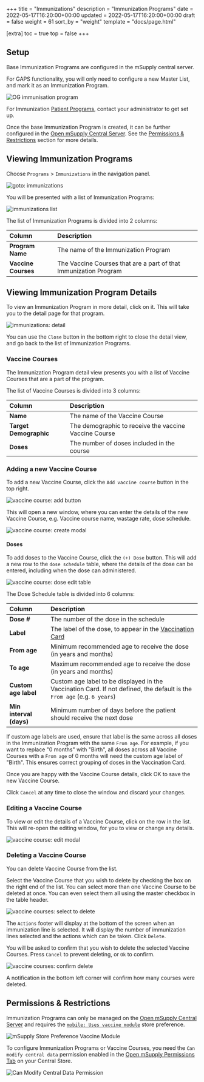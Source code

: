 +++
title = "Immunizations"
description = "Immunization Programs"
date = 2022-05-17T16:20:00+00:00
updated = 2022-05-17T16:20:00+00:00
draft = false
weight = 61
sort_by = "weight"
template = "docs/page.html"

[extra]
toc = true
top = false
+++

## Setup

Base Immunization Programs are configured in the mSupply central server.

For GAPS functionality, you will only need to configure a new Master List, and mark it as an Immunization Program.

![OG immunisation program](images/og_immunisation_program.png)

For Immunization [Patient Programs](/docs/programs/program-module), contact your administrator to get set up.

Once the base Immunization Program is created, it can be further configured in the [Open mSupply Central Server](docs/getting_started/central-server). See the <a href="#permissions-restrictions">Permissions & Restrictions</a> section for more details.

## Viewing Immunization Programs

Choose `Programs` > `Immunizations` in the navigation panel.

![goto: immunizations](images/goto_immunizations.png)

You will be presented with a list of Immunization Programs:

![immunizations list](images/immunizations.png)

The list of Immunization Programs is divided into 2 columns:

| Column              | Description                                                      |
| :------------------ | :--------------------------------------------------------------- |
| **Program Name**    | The name of the Immunization Program                             |
| **Vaccine Courses** | The Vaccine Courses that are a part of that Immunization Program |

## Viewing Immunization Program Details

To view an Immunization Program in more detail, click on it. This will take you to the detail page for that program.

![immunizations: detail](images/immunizations_detail.png)

You can use the `Close` button in the bottom right to close the detail view, and go back to the list of Immunization Programs.

### Vaccine Courses

The Immunization Program detail view presents you with a list of Vaccine Courses that are a part of the program.

The list of Vaccine Courses is divided into 3 columns:

| Column                 | Description                                           |
| :--------------------- | :---------------------------------------------------- |
| **Name**               | The name of the Vaccine Course                        |
| **Target Demographic** | The demographic to receive the vaccine Vaccine Course |
| **Doses**              | The number of doses included in the course            |

### Adding a new Vaccine Course

To add a new Vaccine Course, click the `Add vaccine course` button in the top right.

![vaccine course: add button](images/vaccine_course_add_button.png)

This will open a new window, where you can enter the details of the new Vaccine Course, e.g. Vaccine course name, wastage rate, dose schedule.

![vaccine course: create modal](images/vaccine_course_add.png)

#### Doses

To add doses to the Vaccine Course, click the `(+) Dose` button. This will add a new row to the `dose schedule` table, where the details of the dose can be entered, including when the dose can administered.

![vaccine course: dose edit table](images/vaccine_course_dose_edit.png)

The Dose Schedule table is divided into 6 columns:

| Column                  | Description                                                                                                              |
| :---------------------- | :----------------------------------------------------------------------------------------------------------------------- |
| **Dose #**              | The number of the dose in the schedule                                                                                   |
| **Label**               | The label of the dose, to appear in the [Vaccination Card](/docs/programs/program-module#vaccination-cards)              |
| **From age**            | Minimum recommended age to receive the dose (in years and months)                                                        |
| **To age**              | Maximum recommended age to receive the dose (in years and months)                                                        |
| **Custom age label**    | Custom age label to be displayed in the Vaccination Card. If not defined, the default is the `From age` (e.g. `6 years`) |
| **Min interval (days)** | Minimum number of days before the patient should receive the next dose                                                   |

<div class="note">
  If custom age labels are used, ensure that label is the same across all doses in the Immunization Program with the same <code>From age</code>. For example, if you want to replace "0 months" with "Birth", all doses across all Vaccine Courses with a <code>From age</code> of 0 months will need the custom age label of "Birth". This ensures correct grouping of doses in the Vaccination Card.
</div>

Once you are happy with the Vaccine Course details, click OK to save the new Vaccine Course.

Click `Cancel` at any time to close the window and discard your changes.

### Editing a Vaccine Course

To view or edit the details of a Vaccine Course, click on the row in the list. This will re-open the editing window, for you to view or change any details.

![vaccine course: edit modal](images/vaccine_course_detail.png)

### Deleting a Vaccine Course

You can delete Vaccine Course from the list.

Select the Vaccine Course that you wish to delete by checking the box on the right end of the list. You can select more than one Vaccine Course to be deleted at once. You can even select them all using the master checkbox in the table header.

![vaccine courses: select to delete](images/master-checkbox-immunisations.png)

The `Actions` footer will display at the bottom of the screen when an immunization line is selected. It will display the number of immunization lines selected and the actions which can be taken. Click `Delete`.

You will be asked to confirm that you wish to delete the selected Vaccine Courses. Press `Cancel` to prevent deleting, or `Ok` to confirm.

![vaccine courses: confirm delete](images/vaccine_courses_confirm_delete.png)

A notification in the bottom left corner will confirm how many courses were deleted.

## Permissions & Restrictions

Immunization Programs can only be managed on the [Open mSupply Central Server](/docs/getting_started/central-server) and requires the [`mobile: Uses vaccine module`](https://docs.msupply.org.nz/cold_chain_equipment:mobile?s[]=vaccine#enable_the_vaccine_module_for_the_mobile_store) store preference.

![mSupply Store Preference Vaccine Module](images/vaccine_module.png)

To configure Immunization Programs or Vaccine Courses, you need the `Can modify central data` permission enabled in the [Open mSupply Permissions Tab](https://docs.msupply.org.nz/admin:managing_users?s[]=permission#open_msupply_permissions_tab) on your Central Store.

![Can Modify Central Data Permission](images/can_modify_central.png)

